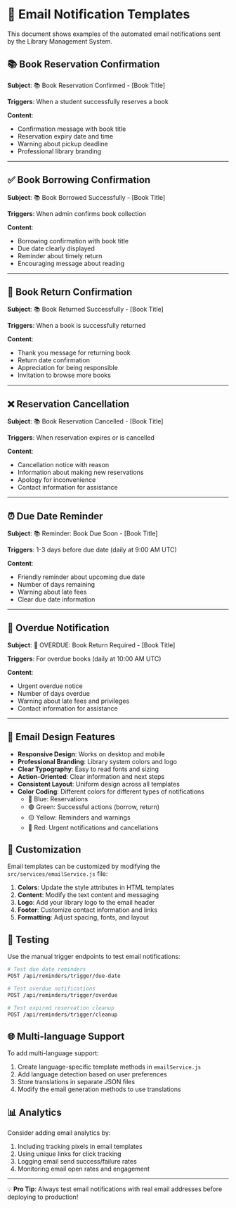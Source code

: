 # 📧 Email Notification Templates

This document shows examples of the automated email notifications sent by the Library Management System.

## 📚 Book Reservation Confirmation

**Subject**: 📚 Book Reservation Confirmed - [Book Title]

**Triggers**: When a student successfully reserves a book

**Content**: 
- Confirmation message with book title
- Reservation expiry date and time
- Warning about pickup deadline
- Professional library branding

---

## ✅ Book Borrowing Confirmation  

**Subject**: 📚 Book Borrowed Successfully - [Book Title]

**Triggers**: When admin confirms book collection

**Content**:
- Borrowing confirmation with book title
- Due date clearly displayed
- Reminder about timely return
- Encouraging message about reading

---

## 🎉 Book Return Confirmation

**Subject**: 📚 Book Returned Successfully - [Book Title]

**Triggers**: When a book is successfully returned

**Content**:
- Thank you message for returning book
- Return date confirmation
- Appreciation for being responsible
- Invitation to browse more books

---

## ❌ Reservation Cancellation

**Subject**: 📚 Book Reservation Cancelled - [Book Title]

**Triggers**: When reservation expires or is cancelled

**Content**:
- Cancellation notice with reason
- Information about making new reservations
- Apology for inconvenience
- Contact information for assistance

---

## ⏰ Due Date Reminder

**Subject**: 📚 Reminder: Book Due Soon - [Book Title]

**Triggers**: 1-3 days before due date (daily at 9:00 AM UTC)

**Content**:
- Friendly reminder about upcoming due date
- Number of days remaining
- Warning about late fees
- Clear due date information

---

## 🚨 Overdue Notification

**Subject**: 🚨 OVERDUE: Book Return Required - [Book Title]

**Triggers**: For overdue books (daily at 10:00 AM UTC)

**Content**:
- Urgent overdue notice
- Number of days overdue
- Warning about late fees and privileges
- Contact information for assistance

---

## 🎨 Email Design Features

- **Responsive Design**: Works on desktop and mobile
- **Professional Branding**: Library system colors and logo
- **Clear Typography**: Easy to read fonts and sizing
- **Action-Oriented**: Clear information and next steps
- **Consistent Layout**: Uniform design across all templates
- **Color Coding**: Different colors for different types of notifications
  - 🔵 Blue: Reservations
  - 🟢 Green: Successful actions (borrow, return)
  - 🟡 Yellow: Reminders and warnings
  - 🔴 Red: Urgent notifications and cancellations

## 🔧 Customization

Email templates can be customized by modifying the `src/services/emailService.js` file:

1. **Colors**: Update the style attributes in HTML templates
2. **Content**: Modify the text content and messaging
3. **Logo**: Add your library logo to the email header
4. **Footer**: Customize contact information and links
5. **Formatting**: Adjust spacing, fonts, and layout

## 📱 Testing

Use the manual trigger endpoints to test email notifications:

```bash
# Test due date reminders
POST /api/reminders/trigger/due-date

# Test overdue notifications  
POST /api/reminders/trigger/overdue

# Test expired reservation cleanup
POST /api/reminders/trigger/cleanup
```

## 🌐 Multi-language Support

To add multi-language support:

1. Create language-specific template methods in `emailService.js`
2. Add language detection based on user preferences
3. Store translations in separate JSON files
4. Modify the email generation methods to use translations

## 📊 Analytics

Consider adding email analytics by:

1. Including tracking pixels in email templates
2. Using unique links for click tracking
3. Logging email send success/failure rates
4. Monitoring email open rates and engagement

---

💡 **Pro Tip**: Always test email notifications with real email addresses before deploying to production!
